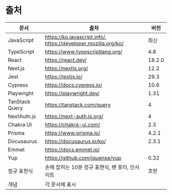 # 출처

| 문서           | 출처                                                         | 버전   |
| -------------- | ------------------------------------------------------------ | ------ |
| JavaScript     | https://ko.javascript.info/, https://developer.mozilla.org/ko/ | 최신   |
| TypeScript     | https://www.typescriptlang.org/                              | 4.8    |
| React          | https://react.dev/                                           | 18.2.0 |
| Next.js        | https://nextjs.org/                                          | 12.2   |
| Jest           | https://jestjs.io/                                           | 29.3   |
| Cypress        | https://docs.cypress.io/                                     | 10.6   |
| Playwright     | https://playwright.dev/                                      | 1.31   |
| TanStack Query | https://tanstack.com/query                                   | 4      |
| NextAuth.js    | https://next-auth.js.org/                                    | 4      |
| Chakra UI      | https://chakra-ui.com/                                       | 2.3    |
| Prisma         | https://www.prisma.io/                                       | 4.2.1  |
| Docusaurus     | https://docusaurus.io/ko/                                    | 2.3.1  |
| Emmet          | https://docs.emmet.io/                                       |        |
| Yup            | https://github.com/jquense/yup                               | 0.32   |
| 정규 표현식    | 손에 잡히는 10분 정규 표현식, 벤 포터, 인사이트              | 초판   |
| 개념           | 각 문서에 표시                                               |        |
